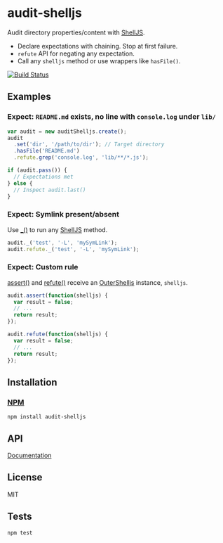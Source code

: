 # audit-shelljs

Audit directory properties/content with [ShellJS](https://github.com/arturadib/shelljs).

* Declare expectations with chaining. Stop at first failure.
* `refute` API for negating any expectation.
* Call any `shelljs` method or use wrappers like `hasFile()`.

[![Build Status](https://travis-ci.org/codeactual/audit-shelljs.png)](https://travis-ci.org/codeactual/audit-shelljs)

## Examples

### Expect: `README.md` exists, no line with `console.log` under `lib/`

```js
var audit = new auditShelljs.create();
audit
  .set('dir', '/path/to/dir'); // Target directory
  .hasFile('README.md')
  .refute.grep('console.log', 'lib/**/*.js');

if (audit.pass()) {
  // Expectations met
} else {
  // Inspect audit.last()
}
```

### Expect: Symlink present/absent

Use [_()](docs/AuditShelljs.md) to run any [ShellJS](http://documentup.com/arturadib/shelljs#command-reference) method.

```js
audit._('test', '-L', 'mySymLink');
audit.refute._('test', '-L', 'mySymLink');
```

### Expect: Custom rule

[assert()](docs/AuditShelljs.md) and [refute()](docs/AuditShelljs.md) receive an [OuterShelljs](https://github.com/codeactual/outer-shelljs/blob/master/docs/OuterShelljs.md) instance, `shelljs`.

```js
audit.assert(function(shelljs) {
  var result = false;
  // ...
  return result;
});

audit.refute(function(shelljs) {
  var result = false;
  // ...
  return result;
});
```

## Installation

### [NPM](https://npmjs.org/package/audit-shelljs)

    npm install audit-shelljs

## API

[Documentation](docs/AuditShelljs.md)

## License

  MIT

## Tests

    npm test
